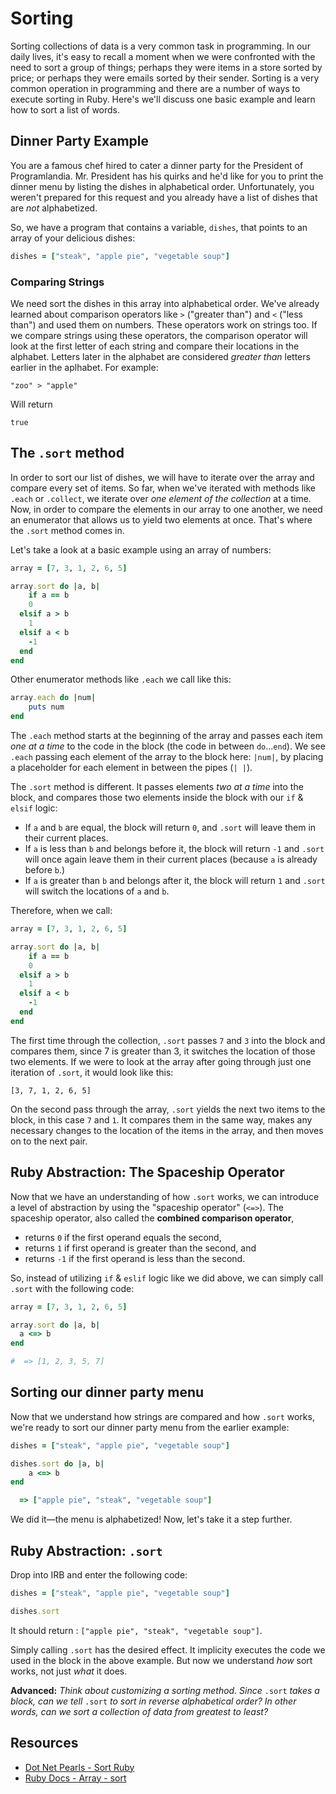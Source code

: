 # Sorting

Sorting collections of data is a very common task in programming. In our daily lives, it's easy to recall a moment when we were confronted with the need to sort a group of things; perhaps they were items in a store sorted by price; or perhaps they were emails sorted by their sender. Sorting is a very common operation in programming and there are a number of ways to execute sorting in Ruby. Here's we'll discuss one basic example and learn how to sort a list of words. 

## Dinner Party Example

You are a famous chef hired to cater a dinner party for the President of Programlandia. Mr. President has his quirks and he'd like for you to print the dinner menu by listing the dishes in alphabetical order. Unfortunately, you weren't prepared for this request and you already have a list of dishes that are *not* alphabetized.  

So, we have a program that contains a variable, `dishes`, that points to an array of your delicious dishes: 

```ruby
dishes = ["steak", "apple pie", "vegetable soup"]
```

### Comparing Strings

We need sort the dishes in this array into alphabetical order. We've already learned about comparison operators like `>` ("greater than") and `<` ("less than") and used them on numbers. These operators work on strings too. If we compare strings using these operators, the comparison operator will look at the first letter of each string and compare their locations in the alphabet. Letters later in the alphabet are considered *greater than* letters earlier in the aplhabet. For example: 

`"zoo" > "apple"`

Will return 

`true`

## The `.sort` method

In order to sort our list of dishes, we will have to iterate over the array and compare every set of items. So far, when we've iterated with methods like `.each` or `.collect`, we iterate over *one element of the collection* at a time. Now, in order to compare the elements in our array to one another, we need an enumerator that allows us to yield two elements at once. That's where the `.sort` method comes in. 

Let's take a look at a basic example using an array of numbers:

```ruby
array = [7, 3, 1, 2, 6, 5]

array.sort do |a, b|
	if a == b
    0
  elsif a > b
    1
  elsif a < b
    -1
  end
end
```

Other enumerator methods like `.each` we call like this: 

```ruby
array.each do |num|
	puts num 
end
```

The `.each` method starts at the beginning of the array and passes each item *one at a time* to the code in the block (the code in between `do`...`end`). We see `.each` passing each element of the array to the block here: `|num|`, by placing a placeholder for each element in between the pipes (`| |`). 

The `.sort` method is different. It passes elements *two at a time* into the block, and compares those two elements inside the block with our `if` & `elsif` logic:

* If `a` and `b` are equal, the block will return `0`, and `.sort` will leave them in their current places.
* If `a` is less than `b` and belongs before it, the block will return `-1` and `.sort` will once again leave them in their current places (because `a` is already before `b`.) 
* If `a` is greater than `b` and belongs after it, the block will return `1` and `.sort` will switch the locations of `a` and `b`.  

Therefore, when we call: 

```ruby
array = [7, 3, 1, 2, 6, 5]

array.sort do |a, b|
	if a == b
    0
  elsif a > b
    1
  elsif a < b
    -1
  end
end
```

The first time through the collection, `.sort` passes `7` and `3` into the block and compares them, since 7 is greater than 3, it switches the location of those two elements. If we were to look at the array after going through just one iteration of `.sort`, it would look like this: 

`[3, 7, 1, 2, 6, 5]`

On the second pass through the array, `.sort` yields the next two items to the block, in this case `7` and `1`. It compares them in the same way, makes any necessary changes to the location of the items in the array, and then moves on to the next pair. 

## Ruby Abstraction: The Spaceship Operator

Now that we have an understanding of how `.sort` works, we can introduce a level of abstraction by using the "spaceship operator" (`<=>`). The spaceship operator, also called the **combined comparison operator**, 

* returns `0` if the first operand equals the second, 
* returns `1` if first operand is greater than the second, and 
* returns `-1` if the first operand is less than the second. 

So, instead of utilizing `if` & `eslif` logic like we did above, we can simply call `.sort` with the following code: 

```ruby
array = [7, 3, 1, 2, 6, 5]

array.sort do |a, b|
  a <=> b
end

#  => [1, 2, 3, 5, 7] 
```

## Sorting our dinner party menu 

Now that we understand how strings are compared and how `.sort` works, we're ready to sort our dinner party menu from the earlier example:

```ruby
dishes = ["steak", "apple pie", "vegetable soup"]

dishes.sort do |a, b|
	a <=> b
end

  => ["apple pie", "steak", "vegetable soup"]
```

We did it—the menu is alphabetized! Now, let's take it a step further. 

## Ruby Abstraction: `.sort`

 Drop into IRB and enter the following code: 

```ruby
dishes = ["steak", "apple pie", "vegetable soup"]

dishes.sort
```

It should return : `["apple pie", "steak", "vegetable soup"]`. 

Simply calling `.sort` has the desired effect. It implicity executes the code we used in the block in the above example. But now we understand *how* sort works, not just *what* it does. 

**Advanced:** *Think about customizing a sorting method. Since* `.sort` *takes a block, can we tell* `.sort` *to sort in reverse alphabetical order? In other words, can we sort a collection of data from greatest to least?*

## Resources

* [Dot Net Pearls - Sort Ruby](http://www.dotnetperls.com/sort-ruby)
* [Ruby Docs - Array - sort](http://ruby-doc.org/core-2.2.0/Array.html#method-i-sort)











